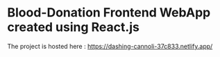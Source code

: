 # Blood-Donation Frontend WebApp created using React.js
The project is hosted here : https://dashing-cannoli-37c833.netlify.app/


